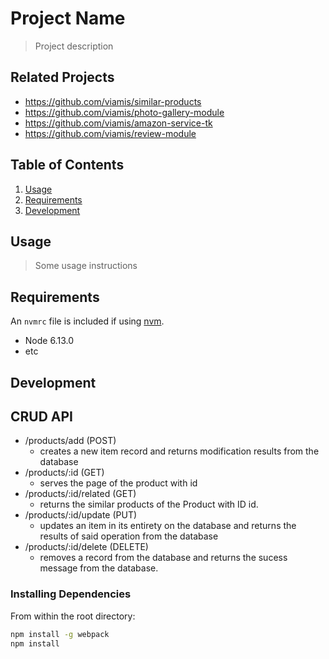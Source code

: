 # Project Name

> Project description

## Related Projects

- https://github.com/viamis/similar-products
- https://github.com/viamis/photo-gallery-module
- https://github.com/viamis/amazon-service-tk
- https://github.com/viamis/review-module

## Table of Contents

1. [Usage](#Usage)
1. [Requirements](#requirements)
1. [Development](#development)

## Usage

> Some usage instructions

## Requirements

An `nvmrc` file is included if using [nvm](https://github.com/creationix/nvm).

- Node 6.13.0
- etc

## Development

## CRUD API

- /products/add (POST)
  - creates a new item record and returns modification results from the database
- /products/:id (GET)
  - serves the page of the product with id
- /products/:id/related (GET)
  - returns the similar products of the Product with ID id.
- /products/:id/update (PUT)
  - updates an item in its entirety on the database and returns the results of said operation from the database
- /products/:id/delete (DELETE)
  - removes a record from the database and returns the sucess message from the database.

### Installing Dependencies

From within the root directory:

```sh
npm install -g webpack
npm install
```
